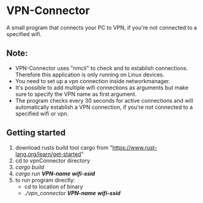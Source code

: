 # VPN-Connector
A small program that connects your PC to VPN, if you're not connected to a specified wifi.

## Note: 
- VPN-Connector uses "nmcli" to check and to establish connections. Therefore this application is only running on Linux devices.
- You need to set up a vpn connection inside networkmanager.
- It's possible to add multiple wifi connections as arguments but make sure to specify the VPN name as first argument.
- The program checks every 30 seconds for active connections and will automatically establish a VPN connection, if you're not connected to a specified wifi or vpn. 

## Getting started
1. download rusts build tool cargo from "https://www.rust-lang.org/learn/get-started"
2. cd to vpnConnector directory
3. *cargo build*
4. *cargo run **VPN-name** **wifi-ssid***
5. to run program directly:
    - cd to location of binary
    - *./vpn_connector **VPN-name** **wifi-ssid***
